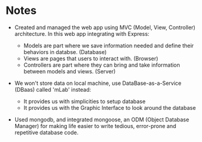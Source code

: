 # Notes
- Created and managed the web app using MVC (Model, View, Controller) architecture. In this web app integrating with Express:
  - Models are part where we save information needed and define their behaviors in databse. (Database)
  - Views are pages that users to interact with. (Browser)
  - Controllers are part where they can bring and take information between models and views. (Server)

- We won't store data on local machine, use DataBase-as-a-Service (DBaas) called 'mLab' instead:
  - It provides us with simplicities to setup database
  - It provides us with the Graphic Interface to look around the database

- Used mongodb, and integrated mongoose, an ODM (Object Database Manager) for making life easier to write tedious, error-prone and repetitive database code.

